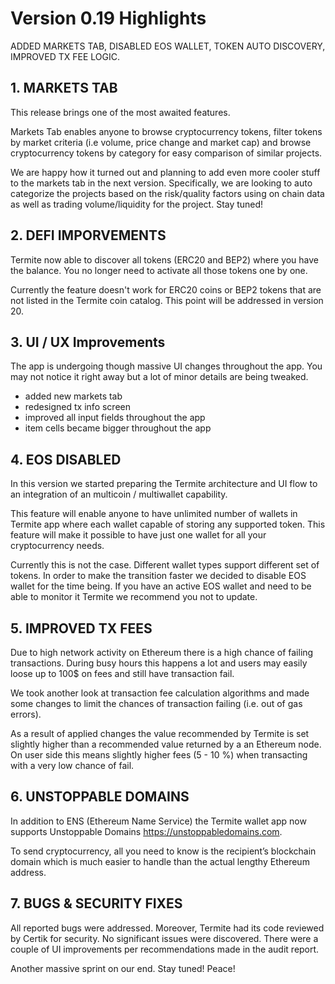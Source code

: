 # Version 0.19 Highlights

ADDED MARKETS TAB, DISABLED EOS WALLET, TOKEN AUTO DISCOVERY, IMPROVED TX FEE LOGIC.

## 1. MARKETS TAB

This release brings one of the most awaited features.

Markets Tab enables anyone to browse cryptocurrency tokens, filter tokens by market criteria (i.e volume, price change and market cap) and browse cryptocurrency tokens by category for easy comparison of similar projects.

We are happy how it turned out and planning to add even more cooler stuff to the markets tab in the next version. Specifically, we are looking to auto categorize the projects based on the risk/quality factors using on chain data as well as trading volume/liquidity for the project. Stay tuned!

## 2. DEFI IMPORVEMENTS

Termite now able to discover all tokens (ERC20 and BEP2) where you have the balance. You no longer need to activate all those tokens one by one.

Currently the feature doesn't work for ERC20 coins or BEP2 tokens that are not listed in the Termite coin catalog. This point will be addressed in version 20.

## 3. UI / UX Improvements

The app is undergoing though massive UI changes throughout the app. You may not notice it right away but a lot of minor details are being tweaked.

- added new markets tab
- redesigned tx info screen
- improved all input fields throughout the app
- item cells became bigger throughout the app

## 4. EOS DISABLED

In this version we started preparing the Termite architecture and UI flow to an integration of an multicoin / multiwallet capability.

This feature will enable anyone to have unlimited number of wallets in Termite app where each wallet capable of storing any supported token. This feature will make it possible to have just one wallet for all your cryptocurrency needs.

Currently this is not the case. Different wallet types support different set of tokens.  In order to make the transition faster we decided to disable EOS wallet for the time being. If you have an active EOS wallet and need to be able to monitor it Termite we recommend you not to update.

## 5. IMPROVED TX FEES

Due to high network activity on Ethereum there is a high chance of failing transactions. During busy hours this happens a lot and users may easily loose up to 100$ on fees and still have transaction fail.

We took another look at transaction fee calculation algorithms and made some changes to limit the chances of transaction failing (i.e. out of gas errors).

As a result of applied changes the value recommended by Termite is set slightly higher than a recommended value returned by a an Ethereum node. On user side this means slightly higher fees (5 - 10 %) when transacting with a very low chance of fail.

## 6. UNSTOPPABLE DOMAINS

In addition to ENS (Ethereum Name Service) the Termite wallet app now supports Unstoppable Domains https://unstoppabledomains.com.

To send cryptocurrency, all you need to know is the recipient’s blockchain domain which is much easier to handle than the actual lengthy Ethereum address.

## 7. BUGS & SECURITY FIXES

All reported bugs were addressed. Moreover, Termite had its code reviewed by Certik for security. No significant issues were discovered. There were a couple of UI improvements per recommendations made in the audit report.

Another massive sprint on our end. Stay tuned!
Peace!
